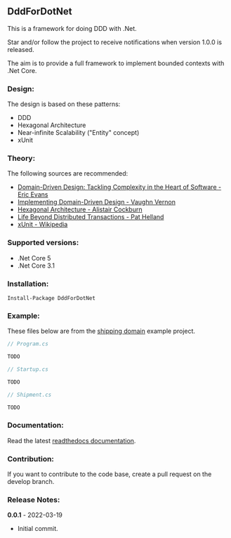 ## DddForDotNet

This is a framework for doing DDD with .Net. 

Star and/or follow the project to receive notifications when version 1.0.0 is released.

The aim is to provide a full framework to implement bounded contexts with .Net Core.

### Design: 

The design is based on these patterns:

- DDD
- Hexagonal Architecture
- Near-infinite Scalability ("Entity" concept)
- xUnit

### Theory: 
  
The following sources are recommended:
  
- [Domain-Driven Design: Tackling Complexity in the Heart of Software - Eric Evans](https://www.amazon.com/Domain-Driven-Design-Tackling-Complexity-Software/dp/0321125215)  
- [Implementing Domain-Driven Design - Vaughn Vernon](https://www.amazon.com/Implementing-Domain-Driven-Design-Vaughn-Vernon/dp/0321834577)  
- [Hexagonal Architecture - Alistair Cockburn](https://alistair.cockburn.us/hexagonal-architecture/)
- [Life Beyond Distributed Transactions - Pat Helland](https://queue.acm.org/detail.cfm?id=3025012)
- [xUnit - Wikipedia](https://en.wikipedia.org/wiki/XUnit)

### Supported versions:

- .Net Core 5
- .Net Core 3.1
  
### Installation:

    Install-Package DddForDotNet
  
### Example:

These files below are from the [shipping domain]() example project.

```c#
// Program.cs

TODO
```

```c#
// Startup.cs

TODO
```

```c#
// Shipment.cs

TODO
```
  
### Documentation:
  
Read the latest [readthedocs documentation](https://ddd-for-python.readthedocs.io/en/latest/).

### Contribution:
  
If you want to contribute to the code base, create a pull request on the develop branch.
  
### Release Notes:

**0.0.1** - 2022-03-19
- Initial commit.
